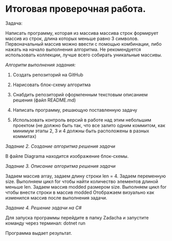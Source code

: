 # Итоговая проверочная работа.

Задача:

Написать программу, которая из массива массива строк формирует массив из строк, длина которых меньше равно 3 символов. Первоначальный массив можно ввести с помощью комбинации, либо нажать на начало выполнения алгоритма. Не рекомендуется использовать коллекции, лучше всего собирать уникальные массивы.


*Алгоритм выполнения задания:*

1. Создать репозиторий на GitHub

2. Нарисовать блок-схему алгоритма

3. Снабдить репозиторий оформленным текстовым описанием решения (файл README.md)

4. Написать программу, решающую поставленную задачу

5. Использовать контроль версий в работе над этим небольшим проектом (не должно быть так, что все залито одним коммитом, как минимум этапы 2, 3 и 4 должны быть расположены в разных коммитах)

*Задание 2. Создание алгоритма решения задачи*

В файле Diagrama находится изображение блок-схемы.

*Задание 3. Описание алгоритма решения задачи*

Задаем массив array, задаем длину строки len = 4. Задаем переменную size.
Выполняем цикл for чтобы найти количество элементов длиной меньше len.
Задаем массив modded размером size.
Выполняем цикл for чтобы внести строки в массив modded
Отображаем визуально как изменился массив после выполнения задачи.

*Задание 4. Решение задачи на C#*

Для запуска программы перейдите в папку Zadacha и запустите команду через терминал:
dotnet run 

Программа выдает результат.

